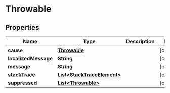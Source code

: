 
# Throwable

## Properties
Name | Type | Description | Notes
------------ | ------------- | ------------- | -------------
**cause** | [**Throwable**](Throwable.md) |  |  [optional]
**localizedMessage** | **String** |  |  [optional]
**message** | **String** |  |  [optional]
**stackTrace** | [**List&lt;StackTraceElement&gt;**](StackTraceElement.md) |  |  [optional]
**suppressed** | [**List&lt;Throwable&gt;**](Throwable.md) |  |  [optional]



